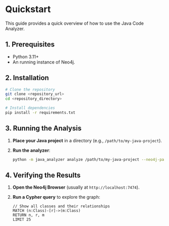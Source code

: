 # Quickstart

This guide provides a quick overview of how to use the Java Code Analyzer.

## 1. Prerequisites

- Python 3.11+
- An running instance of Neo4j.

## 2. Installation

```bash
# Clone the repository
git clone <repository_url>
cd <repository_directory>

# Install dependencies
pip install -r requirements.txt
```

## 3. Running the Analysis

1.  **Place your Java project** in a directory (e.g., `/path/to/my-java-project`).

2.  **Run the analyzer**:

    ```bash
    python -m java_analyzer analyze /path/to/my-java-project --neo4j-password <your_password>
    ```

## 4. Verifying the Results

1.  **Open the Neo4j Browser** (usually at `http://localhost:7474`).

2.  **Run a Cypher query** to explore the graph:

    ```cypher
    // Show all classes and their relationships
    MATCH (n:Class)-[r]->(m:Class)
    RETURN n, r, m
    LIMIT 25
    ```
